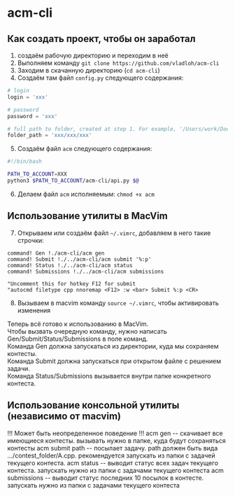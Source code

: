 # acm-cli

## Как создать проект, чтобы он заработал

1. создаём рабочую директорию и переходим в неё
2. Выполняем команду `git clone https://github.com/vladloh/acm-cli`
3. Заходим в скачанную директорию (`cd acm-cli`)
4. Создаём там файл `config.py` следующего содержания:
```python
# login 
login = 'xxx'

# password
password = 'xxx'

# full path to folder, created at step 1. For example, '/Users/work/Documents/unic/dp_contests'. 
folder_path = 'xxx/xxx/xxx'
```
5. Создаём файл `acm` следующего содержания:
```bash
#!/bin/bash

PATH_TO_ACCOUNT=XXX
python3 $PATH_TO_ACCOUNT/acm-cli/api.py $@
```
6. Делаем файл `acm` исполняемым: `chmod +x acm`

## Использование утилиты в MacVim
7. Открываем или создаём файл `~/.vimrc`, добавляем в него такие строчки:
```
command! Gen !./acm-cli/acm gen
command! Submit !./../acm-cli/acm submit '%:p'
command! Status !./../acm-cli/acm status
command! Submissions !./../acm-cli/acm submissions

"Uncomment this for hotkey F12 for submit
"autocmd filetype cpp nnoremap <F12> :w <bar> Submit %:p <CR>
```
8. Вызываем в macvim команду `source ~/.vimrc`, чтобы активировать изменения

Теперь всё готово к использованию в MacVim.  
Чтобы вызвать очередную команду, нужно написать Gen/Submit/Status/Submissions в поле команд.   
Команда Gen должна запускаться из директории, куда мы сохраняем контесты.  
Команда Submit должна запускаться при открытом файле с решением задачи.   
Команда Status/Submissions вызывается внутри папке конкретного контеста.  


## Использование консольной утилиты (независимо от macvim) 
!!! Может быть неопределенное поведение !!!
acm gen -- скачивает все имеющиеся контесты. вызывать нужно в папке, куда будут сохраняться контесты 
acm submit path -- посылает задачу. path должен быть вида .../contest_folder/A.cpp. рекомендуется запускать из папки с задачей текущего контеста. 
acm status -- выводит статус всех задач текущего контеста. запускать нужно из папки с задачами текущего контеста
acm submissions -- выводит статус последних 10 посылок в контесте. запускать нужно из папки с задачами текущего контеста

